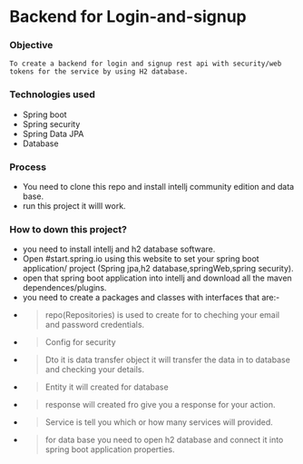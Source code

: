 # Backend for Login-and-signup
### Objective
    To create a backend for login and signup rest api with security/web tokens for the service by using H2 database.
### Technologies used
* Spring boot 
* Spring security
* Spring Data JPA
* Database
 
 ### Process 
 * You  need to clone this repo and install intellj community edition  and data base.
 * run this project it willl work.
 
 ### How to down this project?
 * you need to install intellj and h2 database software.
 * Open #start.spring.io using this website to set  your spring boot application/ project (Spring jpa,h2 database,springWeb,spring security).
 * open that spring boot application into intellj and download all the  maven dependences/plugins.
 * you need to create a packages and classes with interfaces that are:-
 * > repo(Repositories) is used to create for to cheching your email and password credentials.
 * > Config for security 
 * > Dto it is data transfer object it will transfer the data in to database and checking your details.
 * > Entity it will created for  database 
 * > response will created fro give you a response for your action.
 * > Service is tell you which or how many services will provided.
 * > for data base you need to open h2 database and connect it into spring boot  application properties.
 
